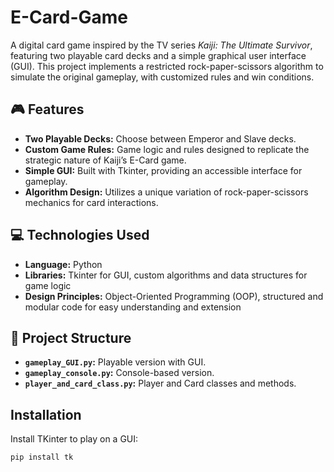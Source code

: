 # E-Card-Game

A digital card game inspired by the TV series *Kaiji: The Ultimate Survivor*, featuring two playable card decks and a simple graphical user interface (GUI). This project implements a restricted rock-paper-scissors algorithm to simulate the original gameplay, with customized rules and win conditions.

## 🎮 Features
- **Two Playable Decks:** Choose between Emperor and Slave decks.
- **Custom Game Rules:** Game logic and rules designed to replicate the strategic nature of Kaiji’s E-Card game.
- **Simple GUI:** Built with Tkinter, providing an accessible interface for gameplay.
- **Algorithm Design:** Utilizes a unique variation of rock-paper-scissors mechanics for card interactions.

## 💻 Technologies Used
- **Language:** Python
- **Libraries:** Tkinter for GUI, custom algorithms and data structures for game logic
- **Design Principles:** Object-Oriented Programming (OOP), structured and modular code for easy understanding and extension

## 📂 Project Structure
- **`gameplay_GUI.py`:** Playable version with GUI.
- **`gameplay_console.py`:** Console-based version.
- **`player_and_card_class.py`:** Player and Card classes and methods.

## Installation
Install TKinter to play on a GUI:
   ```bash
   pip install tk



